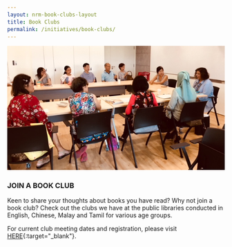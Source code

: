 ```yaml
---
layout: nrm-book-clubs-layout
title: Book Clubs
permalink: /initiatives/book-clubs/
---
```


![banner book clubs](\images\Next-Chapter_Meira-Chand.jpg)

### JOIN A BOOK CLUB

Keen to share your thoughts about books you have read? Why not join a book club? Check out the clubs we have at the public libraries conducted in English, Chinese, Malay and Tamil for various age groups.

For current club meeting dates and registration, please visit [HERE](http://www.nlb.gov.sg/golibrary){:target="_blank"}.